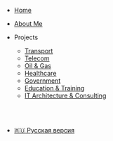* [Home](/en/)
* [About Me](/en/about.md)

* Projects
  * [Transport](/en/projects/transport.md)
  * [Telecom](/en/projects/telecom.md)
  * [Oil & Gas](/en/projects/oilgas.md)
  * [Healthcare](/en/projects/healthcare.md)
  * [Government](/en/projects/gov.md)
  * [Education & Training](/en/projects/education.md)
  * [IT Architecture & Consulting](/en/projects/consulting.md)

<br>
<br>

* [:ru: Русская версия](/ru/)
